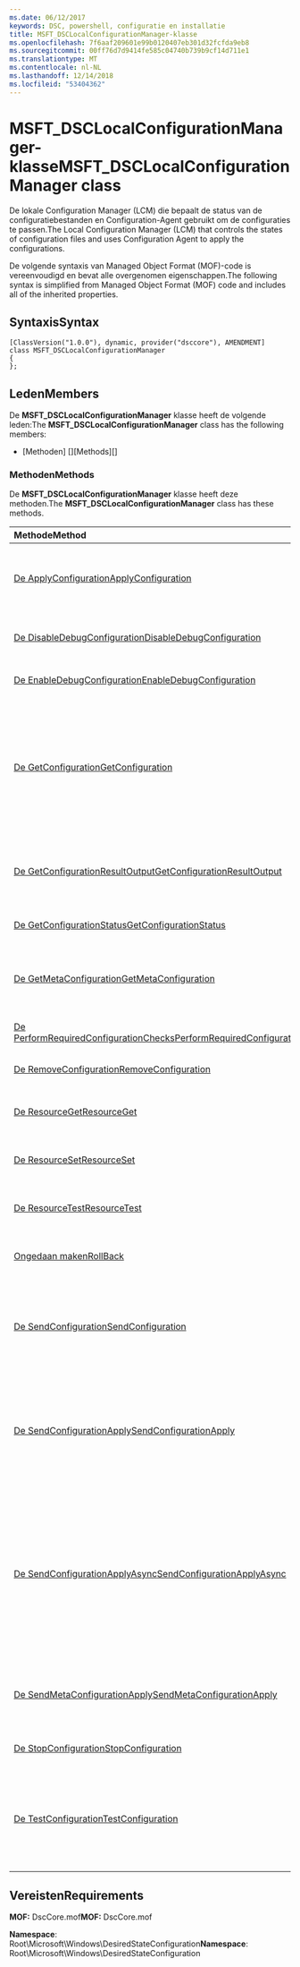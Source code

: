 ```yaml
---
ms.date: 06/12/2017
keywords: DSC, powershell, configuratie en installatie
title: MSFT_DSCLocalConfigurationManager-klasse
ms.openlocfilehash: 7f6aaf209601e99b0120407eb301d32fcfda9eb8
ms.sourcegitcommit: 00ff76d7d9414fe585c04740b739b9cf14d711e1
ms.translationtype: MT
ms.contentlocale: nl-NL
ms.lasthandoff: 12/14/2018
ms.locfileid: "53404362"
---
```

# <a name="msftdsclocalconfigurationmanager-class"></a><span data-ttu-id="b2d4d-103">MSFT_DSCLocalConfigurationManager-klasse</span><span class="sxs-lookup"><span data-stu-id="b2d4d-103">MSFT_DSCLocalConfigurationManager class</span></span>

<span data-ttu-id="b2d4d-104">De lokale Configuration Manager (LCM) die bepaalt de status van de configuratiebestanden en Configuration-Agent gebruikt om de configuraties te passen.</span><span class="sxs-lookup"><span data-stu-id="b2d4d-104">The Local Configuration Manager (LCM) that controls the states of configuration files and uses Configuration Agent to apply the configurations.</span></span>

<span data-ttu-id="b2d4d-105">De volgende syntaxis van Managed Object Format (MOF)-code is vereenvoudigd en bevat alle overgenomen eigenschappen.</span><span class="sxs-lookup"><span data-stu-id="b2d4d-105">The following syntax is simplified from Managed Object Format (MOF) code and includes all of the inherited properties.</span></span>

## <a name="syntax"></a><span data-ttu-id="b2d4d-106">Syntaxis</span><span class="sxs-lookup"><span data-stu-id="b2d4d-106">Syntax</span></span>

```
[ClassVersion("1.0.0"), dynamic, provider("dsccore"), AMENDMENT]
class MSFT_DSCLocalConfigurationManager
{
};
```

## <a name="members"></a><span data-ttu-id="b2d4d-107">Leden</span><span class="sxs-lookup"><span data-stu-id="b2d4d-107">Members</span></span>

<span data-ttu-id="b2d4d-108">De **MSFT_DSCLocalConfigurationManager** klasse heeft de volgende leden:</span><span class="sxs-lookup"><span data-stu-id="b2d4d-108">The **MSFT_DSCLocalConfigurationManager** class has the following members:</span></span>

- <span data-ttu-id="b2d4d-109">[Methoden] []</span><span class="sxs-lookup"><span data-stu-id="b2d4d-109">[Methods][]</span></span>

### <a name="methods"></a><span data-ttu-id="b2d4d-110">Methoden</span><span class="sxs-lookup"><span data-stu-id="b2d4d-110">Methods</span></span>

<span data-ttu-id="b2d4d-111">De **MSFT_DSCLocalConfigurationManager** klasse heeft deze methoden.</span><span class="sxs-lookup"><span data-stu-id="b2d4d-111">The **MSFT_DSCLocalConfigurationManager** class has these methods.</span></span>

|<span data-ttu-id="b2d4d-112">Methode</span><span class="sxs-lookup"><span data-stu-id="b2d4d-112">Method</span></span> |<span data-ttu-id="b2d4d-113">Beschrijving</span><span class="sxs-lookup"><span data-stu-id="b2d4d-113">Description</span></span> |
|:--- |:---|
| [<span data-ttu-id="b2d4d-114">De ApplyConfiguration</span><span class="sxs-lookup"><span data-stu-id="b2d4d-114">ApplyConfiguration</span></span>](msft-dsclocalconfigurationmanager-applyconfiguration.md)| <span data-ttu-id="b2d4d-115">Gebruik de configuratie van Agent voor de configuratie die in behandeling is.</span><span class="sxs-lookup"><span data-stu-id="b2d4d-115">Uses the Configuration Agent to apply the configuration that is pending.</span></span>|
| [<span data-ttu-id="b2d4d-116">De DisableDebugConfiguration</span><span class="sxs-lookup"><span data-stu-id="b2d4d-116">DisableDebugConfiguration</span></span>](msft-dsclocalconfigurationmanager-disabledebugconfiguration.md)| <span data-ttu-id="b2d4d-117">Hiermee schakelt u foutopsporing van DSC-resource.</span><span class="sxs-lookup"><span data-stu-id="b2d4d-117">Disables DSC resource debugging.</span></span>|
| [<span data-ttu-id="b2d4d-118">De EnableDebugConfiguration</span><span class="sxs-lookup"><span data-stu-id="b2d4d-118">EnableDebugConfiguration</span></span>](msft-dsclocalconfigurationmanager-enabledebugconfiguration.md)| <span data-ttu-id="b2d4d-119">U kunt foutopsporing van DSC-resource.</span><span class="sxs-lookup"><span data-stu-id="b2d4d-119">Enables DSC resource debugging.</span></span>|
| [<span data-ttu-id="b2d4d-120">De GetConfiguration</span><span class="sxs-lookup"><span data-stu-id="b2d4d-120">GetConfiguration</span></span>](msft-dsclocalconfigurationmanager-getconfiguration.md)| <span data-ttu-id="b2d4d-121">Het configuratiebestand voor verzendt naar de beheerd knooppunt en maakt gebruik van de **ophalen** methode van de Agent configureren om toe te passen van de configuratie.</span><span class="sxs-lookup"><span data-stu-id="b2d4d-121">Sends the configuration document to the managed node and uses the **Get** method of the Configuration Agent to apply the configuration.</span></span>|
| [<span data-ttu-id="b2d4d-122">De GetConfigurationResultOutput</span><span class="sxs-lookup"><span data-stu-id="b2d4d-122">GetConfigurationResultOutput</span></span>](msft-dsclocalconfigurationmanager-getconfigurationresultoutput.md)| <span data-ttu-id="b2d4d-123">Hiermee haalt u de configuratie van Agent-uitvoer met betrekking tot een specifieke taak.</span><span class="sxs-lookup"><span data-stu-id="b2d4d-123">Gets the Configuration Agent output relating to a specific job.</span></span>|
| [<span data-ttu-id="b2d4d-124">De GetConfigurationStatus</span><span class="sxs-lookup"><span data-stu-id="b2d4d-124">GetConfigurationStatus</span></span>](msft-dsclocalconfigurationmanager-getconfigurationstatus.md)| <span data-ttu-id="b2d4d-125">De geschiedenis van de configuratie-status ophalen.</span><span class="sxs-lookup"><span data-stu-id="b2d4d-125">Get the configuration status history.</span></span>|
| [<span data-ttu-id="b2d4d-126">De GetMetaConfiguration</span><span class="sxs-lookup"><span data-stu-id="b2d4d-126">GetMetaConfiguration</span></span>](msft-dsclocalconfigurationmanager-getmetaconfiguration.md)| <span data-ttu-id="b2d4d-127">De LCM-instellingen die worden gebruikt voor het beheren van configuratie-Agent worden opgehaald.</span><span class="sxs-lookup"><span data-stu-id="b2d4d-127">Gets the LCM settings that are used to control Configuration Agent.</span></span>|
| [<span data-ttu-id="b2d4d-128">De PerformRequiredConfigurationChecks</span><span class="sxs-lookup"><span data-stu-id="b2d4d-128">PerformRequiredConfigurationChecks</span></span>](msft-dsclocalconfigurationmanager-performrequiredconfigurationchecks.md)| <span data-ttu-id="b2d4d-129">De consistentiecontrole starten.</span><span class="sxs-lookup"><span data-stu-id="b2d4d-129">Starts the consistency check.</span></span>|
| [<span data-ttu-id="b2d4d-130">De RemoveConfiguration</span><span class="sxs-lookup"><span data-stu-id="b2d4d-130">RemoveConfiguration</span></span>](msft-dsclocalconfigurationmanager-removeconfiguration.md)| <span data-ttu-id="b2d4d-131">Hiermee verwijdert u de configuratiebestanden.</span><span class="sxs-lookup"><span data-stu-id="b2d4d-131">Removes the configuration files.</span></span>|
| [<span data-ttu-id="b2d4d-132">De ResourceGet</span><span class="sxs-lookup"><span data-stu-id="b2d4d-132">ResourceGet</span></span>](msft-dsclocalconfigurationmanager-resourceget.md)| <span data-ttu-id="b2d4d-133">Rechtstreeks roept de **ophalen** methode van een DSC-resource.</span><span class="sxs-lookup"><span data-stu-id="b2d4d-133">Directly calls the **Get** method of a DSC resource.</span></span>|
| [<span data-ttu-id="b2d4d-134">De ResourceSet</span><span class="sxs-lookup"><span data-stu-id="b2d4d-134">ResourceSet</span></span>](msft-dsclocalconfigurationmanager-resourceset.md)| <span data-ttu-id="b2d4d-135">Rechtstreeks roept de **ingesteld** methode van een DSC-resource.</span><span class="sxs-lookup"><span data-stu-id="b2d4d-135">Directly calls the **Set** method of a DSC resource.</span></span>|
| [<span data-ttu-id="b2d4d-136">De ResourceTest</span><span class="sxs-lookup"><span data-stu-id="b2d4d-136">ResourceTest</span></span>](msft-dsclocalconfigurationmanager-resourcetest.md)| <span data-ttu-id="b2d4d-137">Rechtstreeks roept de **Test** methode van een DSC-resource.</span><span class="sxs-lookup"><span data-stu-id="b2d4d-137">Directly calls the **Test** method of a DSC resource.</span></span>|
| [<span data-ttu-id="b2d4d-138">Ongedaan maken</span><span class="sxs-lookup"><span data-stu-id="b2d4d-138">RollBack</span></span>](msft-dsclocalconfigurationmanager-rollback.md)| <span data-ttu-id="b2d4d-139">Hiermee wordt de terug naar een vorige configuratie.</span><span class="sxs-lookup"><span data-stu-id="b2d4d-139">Rolls back to a previous configuration.</span></span>|
| [<span data-ttu-id="b2d4d-140">De SendConfiguration</span><span class="sxs-lookup"><span data-stu-id="b2d4d-140">SendConfiguration</span></span>](msft-dsclocalconfigurationmanager-sendconfiguration.md)| <span data-ttu-id="b2d4d-141">Het configuratiebestand voor verzendt naar de beheerd knooppunt en wordt deze opgeslagen als een wijziging in behandeling.</span><span class="sxs-lookup"><span data-stu-id="b2d4d-141">Sends the configuration document to the managed node and saves it as a pending change.</span></span>|
| [<span data-ttu-id="b2d4d-142">De SendConfigurationApply</span><span class="sxs-lookup"><span data-stu-id="b2d4d-142">SendConfigurationApply</span></span>](msft-dsclocalconfigurationmanager-sendconfigurationapply.md)| <span data-ttu-id="b2d4d-143">Het configuratiebestand voor verzendt naar de beheerd knooppunt en maakt gebruik van de Agent configureren om toe te passen van de configuratie.</span><span class="sxs-lookup"><span data-stu-id="b2d4d-143">Sends the configuration document to the managed node and uses the Configuration Agent to apply the configuration.</span></span>|
| [<span data-ttu-id="b2d4d-144">De SendConfigurationApplyAsync</span><span class="sxs-lookup"><span data-stu-id="b2d4d-144">SendConfigurationApplyAsync</span></span>](msft-dsclocalconfigurationmanager-sendconfigurationapplyasync.md)| <span data-ttu-id="b2d4d-145">De configuratiedocument verzenden naar de beheerde knooppunten en start met behulp van de Agent configureren om toe te passen van de configuratie.</span><span class="sxs-lookup"><span data-stu-id="b2d4d-145">Send the configuration document to the managed node and start using the Configuration Agent to apply the configuration.</span></span> <span data-ttu-id="b2d4d-146">De GetConfigurationResultOutput gebruiken om op te halen resultaat uitvoer.</span><span class="sxs-lookup"><span data-stu-id="b2d4d-146">Use GetConfigurationResultOutput to retrieve result output.</span></span>|
| [<span data-ttu-id="b2d4d-147">De SendMetaConfigurationApply</span><span class="sxs-lookup"><span data-stu-id="b2d4d-147">SendMetaConfigurationApply</span></span>](msft-dsclocalconfigurationmanager-sendmetaconfigurationapply.md)| <span data-ttu-id="b2d4d-148">Hiermee stelt de LCM-instellingen die worden gebruikt voor het beheren van de configuratie van Agent.</span><span class="sxs-lookup"><span data-stu-id="b2d4d-148">Sets the LCM settings that are used to control the Configuration Agent.</span></span>|
| [<span data-ttu-id="b2d4d-149">De StopConfiguration</span><span class="sxs-lookup"><span data-stu-id="b2d4d-149">StopConfiguration</span></span>](msft-dsclocalconfigurationmanager-stopconfiguration.md)| <span data-ttu-id="b2d4d-150">Hiermee stopt u de configuratie die wordt uitgevoerd.</span><span class="sxs-lookup"><span data-stu-id="b2d4d-150">Stops the configuration that is in progress.</span></span>|
| [<span data-ttu-id="b2d4d-151">De TestConfiguration</span><span class="sxs-lookup"><span data-stu-id="b2d4d-151">TestConfiguration</span></span>](msft-dsclocalconfigurationmanager-testconfiguration.md)| <span data-ttu-id="b2d4d-152">Het configuratiebestand voor verzendt naar de beheerd knooppunt en controleert of de huidige configuratie op basis van het document.</span><span class="sxs-lookup"><span data-stu-id="b2d4d-152">Sends the configuration document to the managed node and verifies the current configuration against the document.</span></span>|

## <a name="requirements"></a><span data-ttu-id="b2d4d-153">Vereisten</span><span class="sxs-lookup"><span data-stu-id="b2d4d-153">Requirements</span></span>

<span data-ttu-id="b2d4d-154">**MOF:** DscCore.mof</span><span class="sxs-lookup"><span data-stu-id="b2d4d-154">**MOF:** DscCore.mof</span></span>

<span data-ttu-id="b2d4d-155">**Namespace**: Root\Microsoft\Windows\DesiredStateConfiguration</span><span class="sxs-lookup"><span data-stu-id="b2d4d-155">**Namespace**: Root\Microsoft\Windows\DesiredStateConfiguration</span></span>